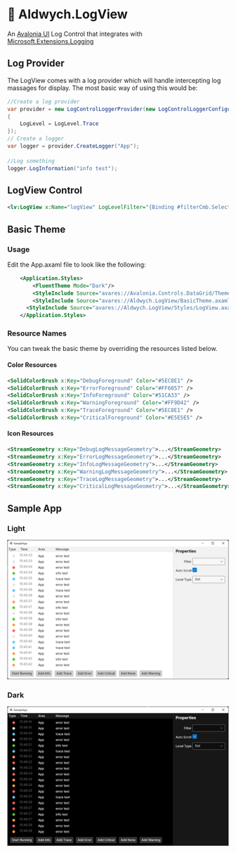 # 🦟 Aldwych.LogView
An [Avalonia UI](http://avaloniaui.net/) Log Control that integrates with [Microsoft.Extensions.Logging](https://www.nuget.org/packages/Microsoft.Extensions.Logging/)


## Log Provider
The LogView comes with a log provider which will handle intercepting log massages for display. The most basic way of using this would be: 
```csharp
//Create a log provider
var provider = new LogControlLoggerProvider(new LogControlLoggerConfiguration() 
{ 
    LogLevel = LogLevel.Trace 
});
// Create a logger
var logger = provider.CreateLogger("App");

//Log something 
logger.LogInformation("info test");
```

## LogView Control
```xml
<lv:LogView x:Name="logView" LogLevelFilter="{Binding #filterCmb.SelectedIndex, Source=PropertyChanged}" />
```

## Basic Theme 

### Usage
Edit the App.axaml file to look like the following: 
```xml
    <Application.Styles>
        <FluentTheme Mode="Dark"/>
        <StyleInclude Source="avares://Avalonia.Controls.DataGrid/Themes/Default.xaml"/>
        <StyleInclude Source="avares://Aldwych.LogView/BasicTheme.axaml"/>
      <StyleInclude Source="avares://Aldwych.LogView/Styles/LogView.axaml"/>
    </Application.Styles>
```
### Resource Names 
You can tweak the basic theme by overriding the resources listed below.
#### Color Resources
```xml
<SolidColorBrush x:Key="DebugForeground" Color="#5EC8E1" />
<SolidColorBrush x:Key="ErrorForeground" Color="#FF6057" />
<SolidColorBrush x:Key="InfoForeground" Color="#51CA33" />
<SolidColorBrush x:Key="WarningForeground" Color="#FF9D42" />
<SolidColorBrush x:Key="TraceForeground" Color="#5EC8E1" />
<SolidColorBrush x:Key="CriticalForeground" Color="#E5E5E5" />
```

#### Icon Resources
```xml
<StreamGeometry x:Key="DebugLogMessageGeometry">...</StreamGeometry>
<StreamGeometry x:Key="ErrorLogMessageGeometry">...</StreamGeometry>
<StreamGeometry x:Key="InfoLogMessageGeometry">...</StreamGeometry>
<StreamGeometry x:Key="WarningLogMessageGeometry">...</StreamGeometry>
<StreamGeometry x:Key="TraceLogMessageGeometry">...</StreamGeometry>
<StreamGeometry x:Key="CriticalLogMessageGeometry">...</StreamGeometry>
```

## Sample App 
### Light 
![screenshot of sample app with light theme](assets/sample_light.png)

### Dark
![screenshot of sample app with dark theme](assets/sample_dark.png)
